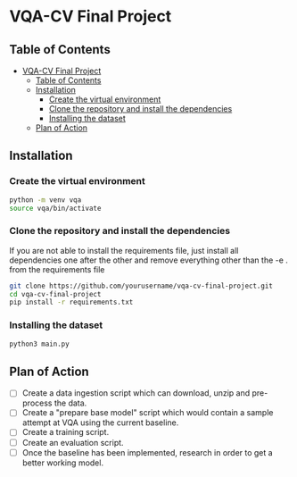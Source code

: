 # VQA-CV Final Project

## Table of Contents
- [VQA-CV Final Project](#vqa-cv-final-project)
  - [Table of Contents](#table-of-contents)
  - [Installation](#installation)
    - [Create the virtual environment](#create-the-virtual-environment)
    - [Clone the repository and install the dependencies](#clone-the-repository-and-install-the-dependencies)
    - [Installing the dataset](#installing-the-dataset)
  - [Plan of Action](#plan-of-action)

## Installation

### Create the virtual environment
```bash
python -m venv vqa
source vqa/bin/activate
```

### Clone the repository and install the dependencies
If you are not able to install the requirements file, just install all dependencies one after the other and remove everything other than the -e . from the requirements file
```bash
git clone https://github.com/yourusername/vqa-cv-final-project.git
cd vqa-cv-final-project
pip install -r requirements.txt
```

### Installing the dataset
```bash
python3 main.py
```

## Plan of Action

- [ ] Create a data ingestion script which can download, unzip and pre-process the data.
- [ ] Create a "prepare base model" script which would contain a sample attempt at VQA using the current baseline.
- [ ] Create a training script.
- [ ] Create an evaluation script.
- [ ] Once the baseline has been implemented, research in order to get a better working model.